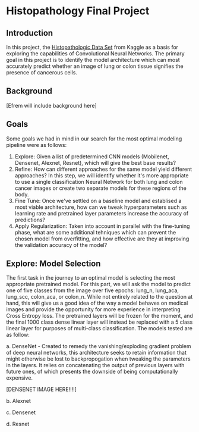 Histopathology Final Project
====
Introduction
----
In this project, the [Histopathologic Data Set](https://www.kaggle.com/c/histopathologic-cancer-detection) from Kaggle as a basis for exploring the capabilities of Convolutional Neural Networks. The primary goal in this project is to identify the model architecture which can most accurately predict whether an image of lung or colon tissue signifies the presence of cancerous cells.

Background
----

[Efrem will include background here]


Goals
----
Some goals we had in mind in our search for the most optimal modeling pipeline were as follows:

1. Explore: Given a list of predetermined CNN models (Mobilenet, Densenet, Alexnet, Resnet), which will give the best base results?
2. Refine: How can different approaches for the same model yield different approaches? In this step, we will identify whether it's more appropriate to use a single classification Neural Network for both lung and colon cancer images or create two separate models for these regions of the body.
3. Fine Tune: Once we've settled on a baseline model and establised a most viable architecture, how can we tweak hyperparameters such as learning rate and pretrained layer parameters increase the accuracy of predictions?
4. Apply Regularization: Taken into account in parallel with the fine-tuning phase, what are some additional tehniques which can prevent the chosen model from overfitting, and how effective are they at improving the validation accuracy of the model?

Explore: Model Selection
----
The first task in the journey to an optimal model is selecting the most appropriate pretrained model. For this part, we will ask the model to predict one of five classes from the image over five epochs: lung_n, lung_aca, lung_scc, colon_aca, or colon_n. While not entirely related to the question at hand, this will give us a good idea of the way a model behaves on medical images and provide the opportunity for more experience in interpreting Cross Entropy loss. The pretrained layers will be frozen for the moment, and the final 1000 class dense linear layer will instead be replaced with a 5 class linear layer for purposes of multi-class classification. The models tested are as follow:

a. DenseNet - Created to remedy the vanishing/exploding gradient problem of deep neural networks, this architecture seeks to retain information that might otherwise be lost to backpropogation when tweaking the parameters in the layers. It relies on concatenating the output of previous layers with future ones, of which presents the downside of being computationally expensive.

[DENSENET IMAGE HERE!!!!]


b. Alexnet

c. Densenet

d. Resnet
